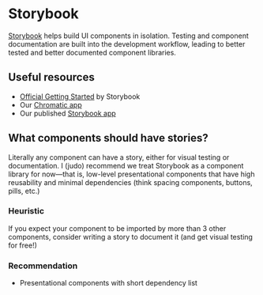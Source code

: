 # Storybook

[Storybook](https://storybook.js.org/) helps build UI components in isolation. Testing and component documentation are built into the development workflow, leading to better tested and better documented component libraries.

## Useful resources

- [Official Getting Started](https://storybook.js.org/docs/react/get-started/introduction) by Storybook
- Our [Chromatic app](https://www.chromatic.com/builds?appId=61d89aa649fc7d003ae21c76)
- Our published [Storybook app](https://61d89aa649fc7d003ae21c76-gyrkwmtvsx.chromatic.com/)

## What components should have stories?

Literally any component can have a story, either for visual testing or documentation. I (judo) recommend we treat Storybook as a component library for now—that is, low-level presentational components that have high reusability and minimal dependencies (think spacing components, buttons, pills, etc.)

### Heuristic

If you expect your component to be imported by more than 3 other components, consider writing a story to document it (and get visual testing for free!)

### Recommendation

- Presentational components with short dependency list